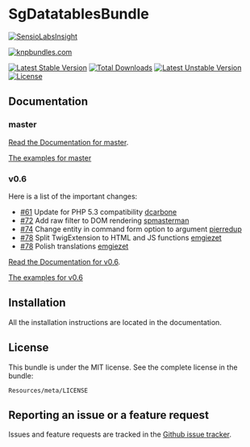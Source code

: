 # SgDatatablesBundle

[![SensioLabsInsight](https://insight.sensiolabs.com/projects/61803d08-17ab-4a69-ad13-6ec448762332/big.png)](https://insight.sensiolabs.com/projects/61803d08-17ab-4a69-ad13-6ec448762332)

[![knpbundles.com](http://knpbundles.com/stwe/DatatablesBundle/badge)](http://knpbundles.com/stwe/DatatablesBundle)

[![Latest Stable Version](https://poser.pugx.org/sg/datatablesbundle/v/stable.svg)](https://packagist.org/packages/sg/datatablesbundle) [![Total Downloads](https://poser.pugx.org/sg/datatablesbundle/downloads.svg)](https://packagist.org/packages/sg/datatablesbundle) [![Latest Unstable Version](https://poser.pugx.org/sg/datatablesbundle/v/unstable.svg)](https://packagist.org/packages/sg/datatablesbundle) [![License](https://poser.pugx.org/sg/datatablesbundle/license.svg)](https://packagist.org/packages/sg/datatablesbundle)

## Documentation

### master

[Read the Documentation for master](https://github.com/stwe/DatatablesBundle/blob/master/Resources/doc/index.md).

[The examples for master](https://github.com/stwe/DatatablesBundle/blob/master/Resources/doc/example.md)

### v0.6

Here is a list of the important changes:

- [#61](https://github.com/stwe/DatatablesBundle/pull/61) Update for PHP 5.3 compatibility [dcarbone](https://github.com/dcarbone)
- [#72](https://github.com/stwe/DatatablesBundle/pull/72) Add raw filter to DOM rendering [spmasterman](https://github.com/spmasterman)
- [#74](https://github.com/stwe/DatatablesBundle/pull/74) Change entity in command form option to argument [pierredup](https://github.com/pierredup)
- [#78](https://github.com/stwe/DatatablesBundle/pull/78) Split TwigExtension to HTML and JS functions [emgiezet](https://github.com/emgiezet)
- [#78](https://github.com/stwe/DatatablesBundle/pull/78) Polish translations [emgiezet](https://github.com/emgiezet)

[Read the Documentation for v0.6](https://github.com/stwe/DatatablesBundle/blob/v0.6/Resources/doc/index.md).

[The examples for v0.6](https://github.com/stwe/DatatablesBundle/blob/v0.6/Resources/doc/example.md)

## Installation

All the installation instructions are located in the documentation.

## License

This bundle is under the MIT license. See the complete license in the bundle:

    Resources/meta/LICENSE

## Reporting an issue or a feature request

Issues and feature requests are tracked in the [Github issue tracker](https://github.com/stwe/DatatablesBundle/issues).
